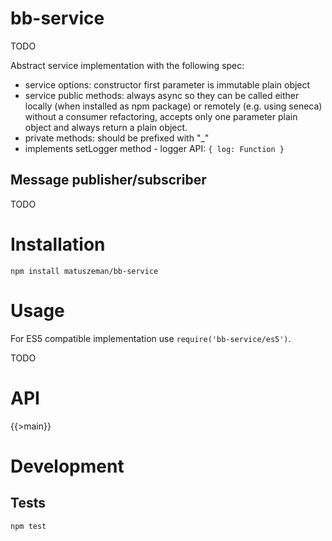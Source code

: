 # bb-service

TODO

Abstract service implementation with the following spec:

* service options: constructor first parameter is immutable plain object
* service public methods: always async so they can be called either locally (when installed as npm package) or remotely (e.g. using seneca)
  without a consumer refactoring, accepts only one parameter plain object and always return a plain object.
* private methods: should be prefixed with "_"
* implements setLogger method - logger API: `{ log: Function }`

## Message publisher/subscriber

TODO

# Installation

```
npm install matuszeman/bb-service
```

# Usage

For ES5 compatible implementation use `require('bb-service/es5')`.

TODO

# API

{{>main}}

# Development

## Tests

```
npm test
```
